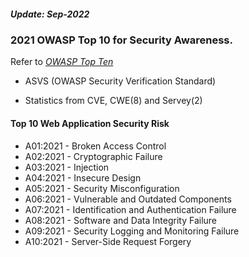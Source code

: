 <h5><em>Update: Sep-2022</em></h5>

<h3> 2021 OWASP Top 10 for Security Awareness.</h3>

Refer to <em> [OWASP Top Ten](https://owasp.org/www-project-top-ten/) </em>

-   ASVS (OWASP Security Verification Standard)

-   Statistics from CVE, CWE(8) and Servey(2)

<h4> Top 10 Web Application Security Risk </h4>

-   A01:2021 - Broken Access Control
-   A02:2021 - Cryptographic Failure
-   A03:2021 - Injection
-   A04:2021 - Insecure Design
-   A05:2021 - Security Misconfiguration
-   A06:2021 - Vulnerable and Outdated Components
-   A07:2021 - Identification and Authentication Failure
-   A08:2021 - Software and Data Integrity Failure
-   A09:2021 - Security Logging and Monitoring Failure
-   A10:2021 - Server-Side Request Forgery
